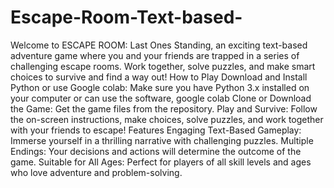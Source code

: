 # Escape-Room-Text-based-
Welcome to ESCAPE ROOM: Last Ones Standing, an exciting text-based adventure game where you and your friends are trapped in a series of challenging escape rooms. Work together, solve puzzles, and make smart choices to survive and find a way out! 
How to Play
Download and Install Python or use Google colab: Make sure you have Python 3.x installed on your computer or can use the software, google colab
Clone or Download the Game: Get the game files from the repository.
Play and Survive: Follow the on-screen instructions, make choices, solve puzzles, and work together with your friends to escape!
Features
Engaging Text-Based Gameplay: Immerse yourself in a thrilling narrative with challenging puzzles.
Multiple Endings: Your decisions and actions will determine the outcome of the game.
Suitable for All Ages: Perfect for players of all skill levels and ages who love adventure and problem-solving.
